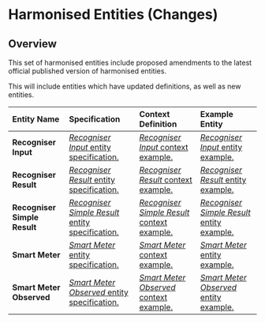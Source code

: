 # Harmonised Entities (Changes)

## Overview

This set of harmonised entities include proposed amendments to the latest official published version of harmonised entities.

This will include entities which have updated definitions, as well as new entities.



| Entity Name | Specification | Context Definition | Example Entity |
|:--- |:--- |:--- |:--- |
| **Recogniser Input** | [*Recogniser Input* entity specification.](definitions/Recogniser-Input.md) | [*Recogniser Input* context example.](examples/Recogniser-Input-context.jsonld) | [*Recogniser Input* entity example.](examples/Recogniser-Input.jsonld) |
| **Recogniser Result** | [*Recogniser Result* entity specification.](definitions/Recogniser-Result.md) | [*Recogniser Result* context example.](examples/Recogniser-Result-context.jsonld) | [*Recogniser Result* entity example.](examples/Recogniser-Result.jsonld) |
| **Recogniser Simple Result** | [*Recogniser Simple Result* entity specification.](definitions/Recogniser-Simple-Result.md) | [*Recogniser Simple Result* context example.](examples/Recogniser-Simple-Result-context.jsonld) | [*Recogniser Simple Result* entity example.](examples/Recogniser-Simple-Result.jsonld) |
| **Smart Meter** | [*Smart Meter* entity specification.](definitions/Smart-Meter.md) | [*Smart Meter* context example.](examples/Smart-Meter-context.jsonld) | [*Smart Meter* entity example.](examples/Smart-Meter.jsonld) |
| **Smart Meter Observed** | [*Smart Meter Observed* entity specification.](definitions/Smart-Meter-Observed.md) | [*Smart Meter Observed* context example.](examples/Smart-Meter-Observed-context.jsonld) | [*Smart Meter Observed* entity example.](examples/Smart-Meter-Observed.jsonld) |

